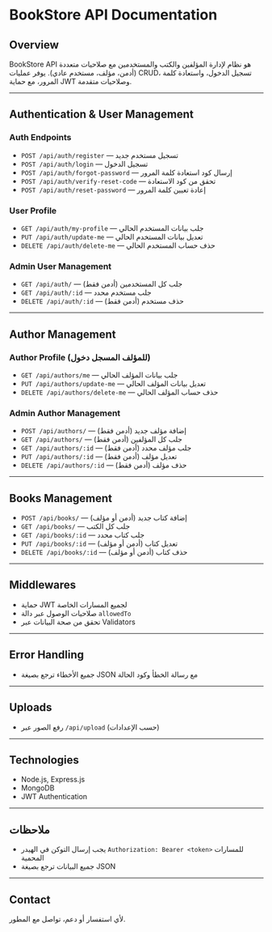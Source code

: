 # BookStore API Documentation

## Overview
BookStore API هو نظام لإدارة المؤلفين والكتب والمستخدمين مع صلاحيات متعددة (أدمن، مؤلف، مستخدم عادي). يوفر عمليات CRUD، تسجيل الدخول، واستعادة كلمة المرور، مع حماية JWT وصلاحيات متقدمة.

---

## Authentication & User Management

### Auth Endpoints
- `POST /api/auth/register` — تسجيل مستخدم جديد
- `POST /api/auth/login` — تسجيل الدخول
- `POST /api/auth/forgot-password` — إرسال كود استعادة كلمة المرور
- `POST /api/auth/verify-reset-code` — تحقق من كود الاستعادة
- `POST /api/auth/reset-password` — إعادة تعيين كلمة المرور

### User Profile
- `GET /api/auth/my-profile` — جلب بيانات المستخدم الحالي
- `PUT /api/auth/update-me` — تعديل بيانات المستخدم الحالي
- `DELETE /api/auth/delete-me` — حذف حساب المستخدم الحالي

### Admin User Management
- `GET /api/auth/` — جلب كل المستخدمين (أدمن فقط)
- `GET /api/auth/:id` — جلب مستخدم محدد
- `DELETE /api/auth/:id` — حذف مستخدم (أدمن فقط)

---

## Author Management

### Author Profile (للمؤلف المسجل دخول)
- `GET /api/authors/me` — جلب بيانات المؤلف الحالي
- `PUT /api/authors/update-me` — تعديل بيانات المؤلف الحالي
- `DELETE /api/authors/delete-me` — حذف حساب المؤلف الحالي

### Admin Author Management
- `POST /api/authors/` — إضافة مؤلف جديد (أدمن فقط)
- `GET /api/authors/` — جلب كل المؤلفين (أدمن فقط)
- `GET /api/authors/:id` — جلب مؤلف محدد (أدمن فقط)
- `PUT /api/authors/:id` — تعديل مؤلف (أدمن فقط)
- `DELETE /api/authors/:id` — حذف مؤلف (أدمن فقط)

---

## Books Management

- `POST /api/books/` — إضافة كتاب جديد (أدمن أو مؤلف)
- `GET /api/books/` — جلب كل الكتب
- `GET /api/books/:id` — جلب كتاب محدد
- `PUT /api/books/:id` — تعديل كتاب (أدمن أو مؤلف)
- `DELETE /api/books/:id` — حذف كتاب (أدمن أو مؤلف)

---

## Middlewares
- حماية JWT لجميع المسارات الخاصة
- صلاحيات الوصول عبر دالة `allowedTo`
- تحقق من صحة البيانات عبر Validators

---

## Error Handling
- جميع الأخطاء ترجع بصيغة JSON مع رسالة الخطأ وكود الحالة

---

## Uploads
- رفع الصور عبر `/api/upload` (حسب الإعدادات)

---

## Technologies
- Node.js, Express.js
- MongoDB
- JWT Authentication

---

## ملاحظات
- يجب إرسال التوكن في الهيدر `Authorization: Bearer <token>` للمسارات المحمية
- جميع البيانات ترجع بصيغة JSON

---

## Contact
لأي استفسار أو دعم، تواصل مع المطور.
